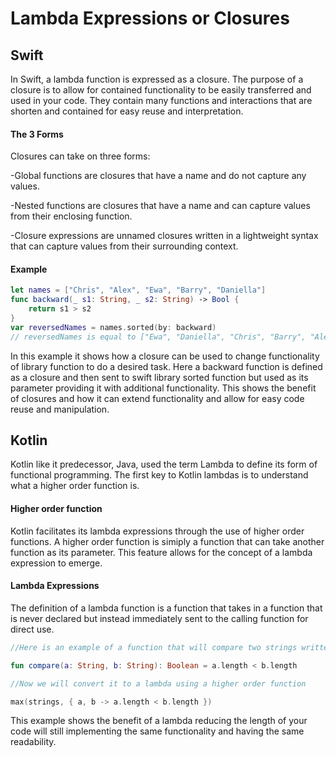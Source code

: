 # **Lambda Expressions or Closures**


## **Swift**

In Swift, a lambda function is expressed as a closure.  The purpose of a closure is to allow for contained functionality to be easily transferred and used in your code.  They contain many functions and interactions that are shorten and contained for easy reuse and interpretation.

#### **The 3 Forms**
Closures can take on three forms:

-Global functions are closures that have a name and do not capture any values.

-Nested functions are closures that have a name and can capture values from their enclosing function.

-Closure expressions are unnamed closures written in a lightweight syntax that can capture values from their surrounding context.

#### **Example**

```swift
let names = ["Chris", "Alex", "Ewa", "Barry", "Daniella"]
func backward(_ s1: String, _ s2: String) -> Bool {
    return s1 > s2
}
var reversedNames = names.sorted(by: backward)
// reversedNames is equal to ["Ewa", "Daniella", "Chris", "Barry", "Alex"]
```

In this example it shows how a closure can be used to change functionality of library function to do a desired task.  Here a backward function is defined as a closure and then sent to swift library sorted function but used as its parameter providing it with additional functionality.  This shows the benefit of closures and how it can extend functionality and allow for easy code reuse and manipulation.


## **Kotlin**

Kotlin like it predecessor, Java, used the term Lambda to define its form of functional programming.  The first key to Kotlin lambdas is to understand what a higher order function is.

#### **Higher order function**

Kotlin facilitates its lambda expressions through the use of higher order functions.  A higher order function is simiply a function that can take another function as its parameter.  This feature allows for the concept of a lambda expression to emerge.

#### **Lambda Expressions**

The definition of a lambda function is a function that takes in a function that is never declared but instead immediately sent to the calling function for direct use.

```kotlin
//Here is an example of a function that will compare two strings written as a traditional function

fun compare(a: String, b: String): Boolean = a.length < b.length

//Now we will convert it to a lambda using a higher order function

max(strings, { a, b -> a.length < b.length })

```

This example shows the benefit of a lambda reducing the length of your code will still implementing the same functionality and having the same readability.
